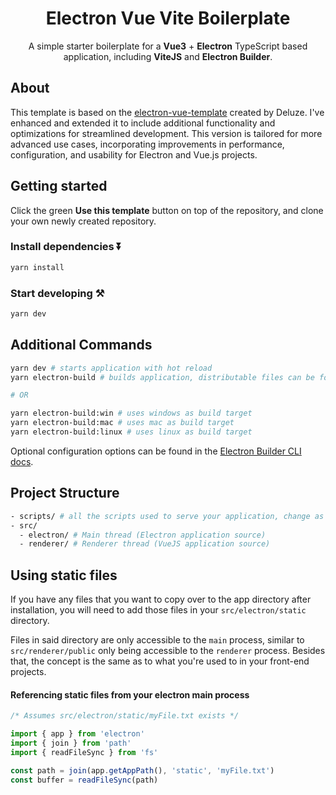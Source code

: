 <div align="center">

# Electron Vue Vite Boilerplate

A simple starter boilerplate for a **Vue3** + **Electron** TypeScript based application, including **ViteJS** and **Electron Builder**.

</div>

## About

This template is based on the [electron-vue-template](https://github.com/Deluze/electron-vue-template) created by Deluze. I've enhanced and extended it to include additional functionality and optimizations for streamlined development. This version is tailored for more advanced use cases, incorporating improvements in performance, configuration, and usability for Electron and Vue.js projects.

## Getting started

Click the green **Use this template** button on top of the repository, and clone your own newly created repository.

### Install dependencies ⏬

```bash
yarn install
```

### Start developing ⚒️

```bash
yarn dev
```

## Additional Commands

```bash
yarn dev # starts application with hot reload
yarn electron-build # builds application, distributable files can be found in "dist" folder

# OR

yarn electron-build:win # uses windows as build target
yarn electron-build:mac # uses mac as build target
yarn electron-build:linux # uses linux as build target
```

Optional configuration options can be found in the [Electron Builder CLI docs](https://www.electron.build/cli.html).

## Project Structure

```bash
- scripts/ # all the scripts used to serve your application, change as you like.
- src/
  - electron/ # Main thread (Electron application source)
  - renderer/ # Renderer thread (VueJS application source)
```

## Using static files

If you have any files that you want to copy over to the app directory after installation, you will need to add those files in your `src/electron/static` directory.

Files in said directory are only accessible to the `main` process, similar to `src/renderer/public` only being accessible to the `renderer` process. Besides that, the concept is the same as to what you're used to in your front-end projects.

#### Referencing static files from your electron main process

```ts
/* Assumes src/electron/static/myFile.txt exists */

import { app } from 'electron'
import { join } from 'path'
import { readFileSync } from 'fs'

const path = join(app.getAppPath(), 'static', 'myFile.txt')
const buffer = readFileSync(path)
```
